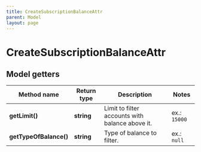 ```yaml
---
title: CreateSubscriptionBalanceAttr
parent: Model
layout: page
---
```


# CreateSubscriptionBalanceAttr

## Model getters

Method name | Return type | Description | Notes
------------ | ------------- | ------------- | -------------
**getLimit()** | **string** | Limit to filter accounts with balance above it. | ex.: `15000`
**getTypeOfBalance()** | **string** | Type of balance to filter. | ex.: `null`

